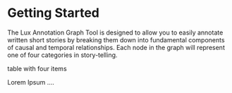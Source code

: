 # Getting Started

The Lux Annotation Graph Tool is designed to allow you to easily annotate written short stories by breaking them down into fundamental components of causal and temporal relationships. Each node in the graph will represent one of four categories in story-telling.

table with four items

Lorem Ipsum ....